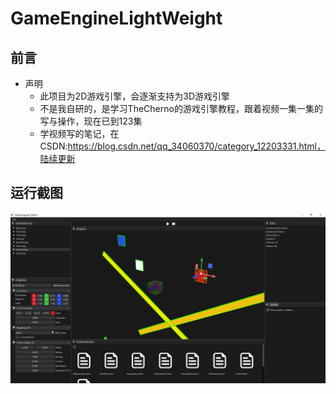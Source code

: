 # GameEngineLightWeight

## 前言

- 声明
  - 此项目为2D游戏引擎，会逐渐支持为3D游戏引擎
  - 不是我自研的，是学习TheCherno的游戏引擎教程，跟着视频一集一集的写与操作，现在已到123集
  - 学视频写的笔记，在CSDN:https://blog.csdn.net/qq_34060370/category_12203331.html，陆续更新

## 运行截图

![](https://github.com/liujianjie/Image/raw/main/Hazel/3D/2.3DCube.png)



